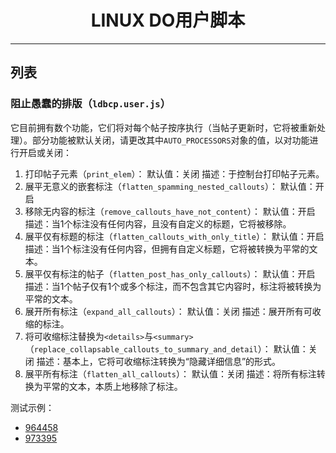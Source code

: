 <center>

# LINUX DO用户脚本

</center>

---

## 列表

### 阻止愚蠢的排版（`ldbcp.user.js`）

它目前拥有数个功能，它们将对每个帖子按序执行（当帖子更新时，它将被重新处理）。部分功能被默认关闭，请更改其中`AUTO_PROCESSORS`对象的值，以对功能进行开启或关闭：

1. 打印帖子元素（`print_elem`）：
    默认值：关闭
    描述：于控制台打印帖子元素。
1. 展平无意义的嵌套标注（`flatten_spamming_nested_callouts`）：
    默认值：开启
1. 移除无内容的标注（`remove_callouts_have_not_content`）：
    默认值：开启
    描述：当1个标注没有任何内容，且没有自定义的标题，它将被移除。
1. 展平仅有标题的标注（`flatten_callouts_with_only_title`）：
    默认值：开启
    描述：当1个标注没有任何内容，但拥有自定义标题，它将被转换为平常的文本。
1. 展平仅有标注的帖子（`flatten_post_has_only_callouts`）：
    默认值：开启
    描述：当1个帖子仅有1个或多个标注，而不包含其它内容时，标注将被转换为平常的文本。
1. 展开所有标注（`expand_all_callouts`）：
    默认值：关闭
    描述：展开所有可收缩的标注。
1. 将可收缩标注替换为`<details>`与`<summary>`（`replace_collapsable_callouts_to_summary_and_detail`）：
    默认值：关闭
    描述：基本上，它将可收缩标注转换为“隐藏详细信息”的形式。
1. 展平所有标注（`flatten_all_callouts`）：
    默认值：关闭
    描述：将所有标注转换为平常的文本，本质上地移除了标注。

测试示例：

- [964458](https://linux.do/t/topic/964458)
- [973395](https://linux.do/t/topic/973395)